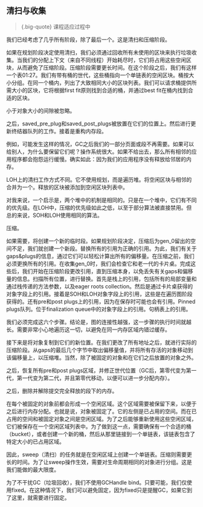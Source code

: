 ## 清扫与收集

> {.big-quote} 课程适应过程中

我们已经考虑了几乎所有阶段，除了最后一个。这是清扫和压缩阶段。

如果在规划阶段决定使用清扫，我们必须通过回收所有未使用的区块来执行垃圾收集。当我们的分配上下文（来自不同线程）开始耗尽时，它们将占用这些空闲区块，从而避免了压缩阶段。压缩阶段需要更长时间。在这个阶段之后，我们有这样一个表01:27。我们有带有桶的世代，这些桶指向一个单链表的空闲区块。桶按大小分组。在同一个桶内，列出了大致相同大小的区块列表。我们可以请求桶提供所需大小的区块，它将根据first fit原则找到合适的桶，并通过best fit在桶内找到合适的区块。

小于对象大小的间隙被忽略。

之后，saved_pre_plug和saved_post_plugs被放置在它们的位置上。然后进行更新终结器队列的工作。接着是重构内存段。

例如，可能发生这样的情况，GC之后我们的一部分页面或段不再需要。如果可以给别人，为什么要保留它们呢？操作系统很大。如果不给出去，那么所有相邻的应用程序都会抱怨运行缓慢。确实如此：因为我们的应用程序没有释放给邻居的内存。

LOH上的清扫工作方式不同。它不使用规划，而是遍历堆。将空闲区块与相邻的合并为一个。释放的区块被添加到空闲区块列表中。

对我来说，一个启示是，两个堆中的机制是相同的。只是在一个堆中，它们有不同的优先级。在LOH中，压缩的优先级如此之低，以至于部分算法被直接禁用。但总的来说，SOH和LOH使用相同的算法。

压缩。

如果需要，将创建一个新的临时段。如果规划阶段决定，压缩后为gen_0留出的空间不足，我们就创建一个新段。替换所有的引用为正确的引用。为此，我们有关于gaps&plugs的信息，通过它们可以轻松计算出所有的偏移量。在压缩之前，我们必须更换所有的引用。在收集gen_0时，我们会检查它和老一代的卡片桌。完成这些后，我们开始在压缩阶段更改引用，直到压缩本身，以免丢失有关gaps和偏移量的信息。扫描所有位置，进行替换。首先是栈上的引用，包括所有的局部变量和通过栈传递的方法参数，以及eager roots collection。然后是通过卡片桌获得的对象字段上的引用。接着是SOH和LOH对象字段上的引用，这些是在遍历图阶段获得的。还有pre和post plugs上的引用，因为在保存时可能也会有引用。Pinned plugs队列。位于finalization queue中的对象字段上的引用。句柄表上的引用。

我们必须完成这六个步骤。结论是，图的连接性越强，这一步骤的执行时间就越长。需要非常小心地遍历这一切，以避免在同一内存区域内错过缓存。

接下来是将对象复制到它们的新位置。在我们更改了所有地址之后，就进行实际的压缩阶段。从gaps的最后几个字节中取出偏移量值，并将所有存活的对象移动到该偏移量上，以压缩堆。当然，除了被固定的对象和在它们之后放置的对象之外。

之后，恢复所有pre和post plugs区域，并修正世代位置（GC后，第零代变为第一代，第一代变为第二代，并且第零代移动，以便可以进一步分配内存）。

之后，删除并解除提交完全释放的段下的内存。

在每个被固定的对象前都会形成一个空闲区域。这个区域需要被保留下来，以便于之后进行内存分配。也就是说，对象被固定了。它的左侧是已占用的空间。而在已占用的空间和被固定对象之间是空闲区域。为了之后能够重新使用这些空闲区域，它们被保存在一个空闲区域列表中。为了做到这一点，需要确保有一个合适的桶（bucket），或者创建一个新的桶，然后从那里链接到一个单链表，该链表包含了特定大小的已占用区域。

因此，sweep（清扫）的任务就是在空闲区域上创建一个单链表。压缩则需要更长的时间。为了让sweep操作生效，需要对生命周期相同的对象进行分组。这是我们能做的最大限度。

为了不干扰GC（垃圾回收），我们不使用GCHandle bind。只要可能，我们仅使用fixed。在这种情况下，我们可以避免固定，因为fixed只是提醒GC，如果它到了这里，就需要进行固定。